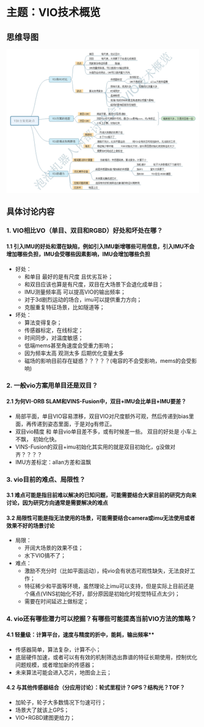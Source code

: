 # 主题：VIO技术概览

## 思维导图

 ![mindmap_of_vio_applications](../assets/imgs/2019-04-27.jpeg)


## 具体讨论内容

### 1. VIO相比VO（单目、双目和RGBD）好处和坏处在哪？

#### 1.1 引入IMU的好处和潜在缺陷，例如引入IMU新增哪些可用信息，引入IMU不会增加哪些负担，IMU会受哪些因素影响，IMU会增加哪些负担
- 好处：
  - 和单目 最好的是有尺度 且优劣互补；
  - 和双目应该也算是有尺度，双目在大场景下会退化成单目；
  - IMU测量频率高 可以提高VIO的输出频率；
  - 对于3d剧烈运动的场合，imu可以提供重力方向；
  - 克服重复特征场景，比如隧道等；
- 坏处：
  - 算法变得复杂；
  - 传感器标定，在线标定；
  - 时间同步，对温度敏感；
  - 低端mems甚至角速度会受重力影响；
  - 因为频率太高 观测太多 后期优化变量太多
  - 磁场的影响目前存在疑惑？？？？？(电容的不会受影响，mems的会受影响)


### 2. 一般vio方案用单目还是双目？
#### 2.1  为何VI-ORB SLAM和VINS-Fusion中，双目+IMU会比单目+IMU要差？

- 局部平面，单目VIO容易漂移，双目VIO对尺度额外可观，然后传递到bias里面，再传递到姿态里面，于是对g有修正。
- 双目vio精度 和 单目vio单目差不多，或有时候差一些。 双目的好处是 小车上不飘， 初始化快。
- VINS-Fusion的双目+imu初始化其实用的就是双目初始化，g没做对齐？？？？
- IMU方差标定：allan方差和温飘
 

### 3. vio目前的难点、局限性？

#### 3.1  难点可能是指目前难以解决的已知问题，可能需要结合大家目前的研究方向来讨论，因为研究方向通常是需要解决的难点

#### 3.2  局限性可能是指无法使用的场景，可能需要结合camera或imu无法使用或者效果不好的场景讨论

- 局限：
  - 开阔大场景的效果不佳；
  - 水下VIO搞不了；
- 难点：
  - 激励不充分时（比如平面运动），纯vio会有状态可观性缺失，无法良好工作；
  - 特征稀少和平面等环境，虽然理论上imu可以支持，但是实际上目前还是个痛点(VINS初始化不好，部分原因是初始化时视觉特征点太少)；
  - 需要在时间延迟上做标定；


### 4. vio还有哪些潜力可以挖掘？有哪些可能提高当前VIO方法的策略？

#### 4.1 轻量级：计算平台，速度与精度的折中，能耗，输出频率**

- 传感器简单，算法复杂，计算不小；
- 底层硬件加速，或者可以有有效的机制筛选出靠谱的特征长期使用，控制优化问题规模，或者增加新的传感器；
- 未来算法可能会进入芯片，地图会上云；


#### 4.2 与其他传感器结合（分应用讨论）：轮式里程计？GPS？结构光？TOF？

- 加轮子，轮子大多数情况下匀速可行；
- 场景大了就该上GPS；
- VIO+RGBD建图更给力；

 

 

 